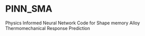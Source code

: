 # PINN_SMA
Physics Informed Neural Network Code for Shape memory Alloy Thermomechanical Response Prediction
